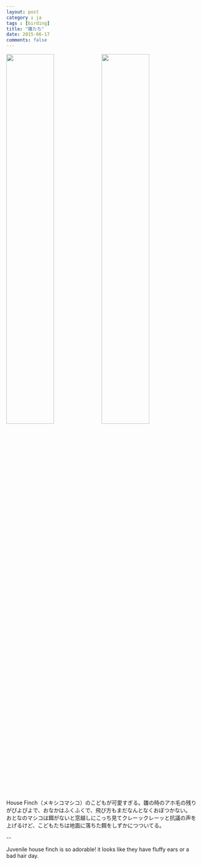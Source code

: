```yaml
---
layout: post
category : ja
tags : [birding]
title: "雛たち"
date: 2015-06-17
comments: false
---
```


<div><img src="https://lh3.googleusercontent.com/-mHg4HMtNhps/VqhbJAIbL_I/AAAAAAADPQo/7UxiTwveyTo/s512-Ic42/IMG_20150615_083617.jpg" alt="" width="50%"><img src="https://lh3.googleusercontent.com/-BItefxDX_6I/VqhbQIDGjgI/AAAAAAADPQw/XWvvDQq878g/s512-Ic42/IMG_20150617_132612.jpg" alt="" width="50%"></div>

House Finch（メキシコマシコ）のこどもが可愛すぎる。雛の時のアホ毛の残りがぴよぴよで、おなかはふくふくで、飛び方もまだなんとなくおぼつかない。
おとなのマシコは餌がないと窓越しにこっち見てクレーックレーッと抗議の声を上げるけど、こどもたちは地面に落ちた餌をしずかにつついてる。

--

Juvenile house finch is so adorable! it looks like they have fluffy ears or a bad hair day. 
